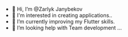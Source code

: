 - 👋 Hi, I’m @Zarlyk Janybekov
- 👀 I'm interested in creating applications..
- 🌱 I’m currently improving my Flutter skills.
- 💞️ I’m looking help with Team development ...


<!---
ZarlykJ/ZarlykJ is a ✨ special ✨ repository because its `README.md` (this file) appears on your GitHub profile.
You can click the Preview link to take a look at your changes.
--->
